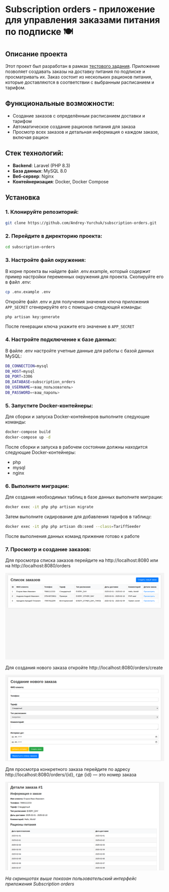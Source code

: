 # Subscription orders - приложение для управления заказами питания по подписке 🍽️

## Описание проекта
Этот проект был разработан в рамках [тестового задания](https://github.com/privatecrm/back-task). Приложение позволяет создавать заказы на доставку питания по подписке и просматривать их. Заказ состоит из нескольких рационов питания, которые доставляются в соответствии с выбранным расписанием и тарифом.

## Функциональные возможности:
- Создание заказов с определённым расписанием доставки и тарифом
- Автоматическое создание рационов питания для заказа
- Просмотр всех заказов и детальная информация о каждом заказе, включая рацион

## Стек технологий:
- **Backend**: Laravel (PHP 8.3)
- **База данных**: MySQL 8.0
- **Веб-сервер**: Nginx
- **Контейнеризация**: Docker, Docker Compose

## Установка

### 1. Клонируйте репозиторий:

```bash
git clone https://github.com/Andrey-Yurchuk/subscription-orders.git
```
### 2. Перейдите в директорию проекта:

```bash
cd subscription-orders
```

### 3. Настройте файл окружения:

В корне проекта вы найдете файл .env.example, который содержит пример настройки переменных окружения для проекта.
Скопируйте его в файл .env:

```bash
cp .env.example .env
```
Откройте файл .env и для получения значения ключа приложения `APP_SECRET` сгенерируйте его с помощью следующей команды:

```bash
php artisan key:generate
```
После генерации ключа укажите его значение в `APP_SECRET`

### 4. Настройте подключение к базе данных:

В файле .env настройте учетные данные для работы с базой данных MySQL:

```bash
DB_CONNECTION=mysql
DB_HOST=mysql
DB_PORT=3306
DB_DATABASE=subscription_orders
DB_USERNAME=<ваш_пользователь>
DB_PASSWORD=<ваш_пароль>
```

### 5. Запустите Docker-контейнеры:

Для сборки и запуска Docker-контейнеров выполните следующие команды:

```bash
docker-compose build
docker-compose up -d
```
После сборки и запуска в рабочем состоянии должны находится следующие Docker-контейнеры:
- php
- mysql
- nginx

### 6. Выполните миграции:

Для создания необходимых таблиц в базе данных выполните миграции:

```bash
docker exec -it php php artisan migrate
```
Затем выполните сидирование для добавления тарифов в таблицу:

```bash
docker exec -it php php artisan db:seed --class=TariffSeeder
```
После выполнения данных команд прижение готово к работе

### 7. Просмотр и создание заказов:

Для просмотра списка заказов перейдите на http://localhost:8080 или на http://localhost:8080/orders

![subscription_orders Screenshot](images/list.png)

Для создания нового заказа откройте http://localhost:8080/orders/create

![subscription_orders Screenshot](images/create.png)

Для просмотра конкретного заказа перейдите по адресу http://localhost:8080/orders/{id}, где {id} — это номер заказа

![subscription_orders Screenshot](images/show.png)

_На скриншотах выше показан пользовательский интерфейс приложения Subscription orders_

